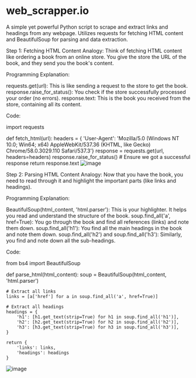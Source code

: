 # web_scrapper.io
A simple yet powerful Python script to scrape and extract links and headings from any webpage. Utilizes requests for fetching HTML content and BeautifulSoup for parsing and data extraction.

Step 1: Fetching HTML Content
Analogy: Think of fetching HTML content like ordering a book from an online store. You give the store the URL of the book, and they send you the book's content.

Programming Explanation:

requests.get(url): This is like sending a request to the store to get the book.
response.raise_for_status(): You check if the store successfully processed your order (no errors).
response.text: This is the book you received from the store, containing all its content.

Code:

import requests

def fetch_html(url):
    headers = {
        'User-Agent': 'Mozilla/5.0 (Windows NT 10.0; Win64; x64) AppleWebKit/537.36 (KHTML, like Gecko) Chrome/58.0.3029.110 Safari/537.3'}
    response = requests.get(url, headers=headers)
    response.raise_for_status()  # Ensure we got a successful response
    return response.text
![image](https://github.com/Jashanpreet1234/web_scrapper.io/assets/105735825/8ce8d47a-46ca-4aae-b986-cd34d8caa968)

Step 2: Parsing HTML Content
Analogy: Now that you have the book, you need to read through it and highlight the important parts (like links and headings).

Programming Explanation:

BeautifulSoup(html_content, 'html.parser'): This is your highlighter. It helps you read and understand the structure of the book.
soup.find_all('a', href=True): You go through the book and find all references (links) and note them down.
soup.find_all('h1'): You find all the main headings in the book and note them down.
soup.find_all('h2') and soup.find_all('h3'): Similarly, you find and note down all the sub-headings.

Code: 

from bs4 import BeautifulSoup

def parse_html(html_content):
    soup = BeautifulSoup(html_content, 'html.parser')

    # Extract all links
    links = [a['href'] for a in soup.find_all('a', href=True)]

    # Extract all headings
    headings = {
        'h1': [h1.get_text(strip=True) for h1 in soup.find_all('h1')],
        'h2': [h2.get_text(strip=True) for h2 in soup.find_all('h2')],
        'h3': [h3.get_text(strip=True) for h3 in soup.find_all('h3')],
    }

    return {
        'links': links,
        'headings': headings
    }
![image](https://github.com/Jashanpreet1234/web_scrapper.io/assets/105735825/a4a9024b-f4c2-4913-853c-2035581f2a63)

